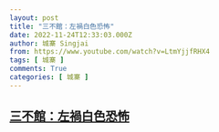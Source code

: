 ```yaml
---
layout: post
title: "三不館：左禍白色恐怖"
date: 2022-11-24T12:33:03.000Z
author: 城寨 Singjai
from: https://www.youtube.com/watch?v=LtmYjjfRHX4
tags: [ 城寨 ]
comments: True
categories: [ 城寨 ]
---
```

<!--1669293183000-->
[三不館：左禍白色恐怖](https://www.youtube.com/watch?v=LtmYjjfRHX4)
------

<div>

</div>
